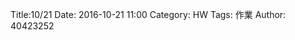 Title:10/21
Date: 2016-10-21 11:00
Category: HW
Tags: 作業
Author: 40423252



<!-- PELICAN_END_SUMMARY -->




